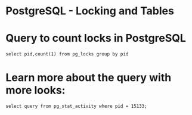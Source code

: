 # PostgreSQL - Locking and Tables

# Query to count locks in PostgreSQL
```
select pid,count(1) from pg_locks group by pid
```

# Learn more about the query with more looks:
```
select query from pg_stat_activity where pid = 15133;
```
